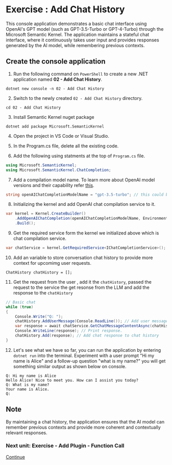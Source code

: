 ﻿# Exercise : Add Chat History

This console application demonstrates a basic chat interface using OpenAI's GPT model (such as GPT-3.5-Turbo or GPT-4-Turbo) through the Microsoft Semantic Kernel. The application maintains a stateful chat interface, where it continuously takes user input and provides responses generated by the AI model, while remembering previous contexts.

## Create the console application

1. Run the following command on `PowerShell` to create a new .NET application named **02 - Add Chat History**.

  ```shell
  dotnet new console -n 02 - Add Chat History
  ```

2. Switch to the newly created `02 - Add Chat History` directory.

```shell
cd 02 - Add Chat History
```

3. Install Semantic Kernel nuget package

```shell
dotnet add package Microsoft.SemanticKernel
```

4. Open the project in VS Code or Visual Studio.

5. In the Program.cs file, delete all the existing code.

6. Add the following using statments at the top of `Program.cs` file.

```csharp
using Microsoft.SemanticKernel;
using Microsoft.SemanticKernel.ChatCompletion;
```

7. Add a compilation model name. To learn more about OpenAI model versions and their capability refer [this](https://platform.openai.com/docs/models/overview).

```csharp
string openAIChatCompletionModelName = "gpt-3.5-turbo"; // this could be other models like "gpt-4o".
```

8. Initializing the kernel and add OpenAI chat compilation service to it.

```csharp
var kernel = Kernel.CreateBuilder()
    .AddOpenAIChatCompletion(openAIChatCompletionModelName, Environment.GetEnvironmentVariable("OPENAI_API_KEY"))
    .Build();
```

9. Get the required service form the kernel we initialized above which is chat compilation service.

```csharp
var chatService = kernel.GetRequiredService<IChatCompletionService>();
```

10.  Add an variable to store conversation chat history to provide more context for upcomimg user requests.

```Csharp
ChatHistory chatHistory = [];
```

11.  Get the request from the user , add it the `chatHistory`, passed the request to the service the get resonse from the LLM and add the response to the `chatHistory`

```csharp
// Basic chat
while (true)
{
    Console.Write("Q: ");
    chatHistory.AddUserMessage(Console.ReadLine()); // Add user message to chat history.
    var response = await chatService.GetChatMessageContentAsync(chatHistory); // Get chat response based on chat history.
    Console.WriteLine(response); // Print response.
    chatHistory.Add(response); // Add chat response to chat history
}
```
12. Let's see what we have so far, you can run the application by entering `dotnet run` into the terminal. Experiment with a user prompt "Hi my name is Alice" and a follow-up question "what is my name?" you will get something similar output as shown below on console.

```console
Q: Hi my name is Alice
Hello Alice! Nice to meet you. How can I assist you today?
Q: What is my name?
Your name is Alice.
Q:
```

## Note

By maintaining a chat history, the application ensures that the AI model can remember previous contexts and provide more coherent and contextually relevant responses.

 ### Next unit: Exercise - Add Plugin - Function Call
[Continue](./03%20Add%20Plugin%20(Function%20Call).md)